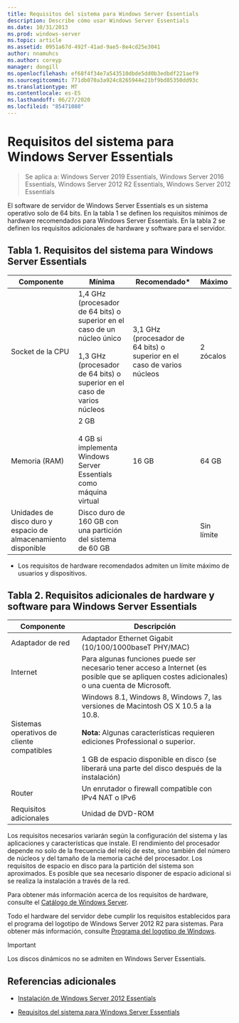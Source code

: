 ```yaml
---
title: Requisitos del sistema para Windows Server Essentials
description: Describe cómo usar Windows Server Essentials
ms.date: 10/31/2013
ms.prod: windows-server
ms.topic: article
ms.assetid: 0951a67d-492f-41ad-9ae5-8e4cd25e3041
author: nnamuhcs
ms.author: coreyp
manager: dongill
ms.openlocfilehash: ef68f4f34e7a543510dbde5dd0b3edbdf221aef9
ms.sourcegitcommit: 771db070a3a924c8265944e21bf9bd85350dd93c
ms.translationtype: MT
ms.contentlocale: es-ES
ms.lasthandoff: 06/27/2020
ms.locfileid: "85471080"
---
```

# <a name="system-requirements-for-windows-server-essentials"></a>Requisitos del sistema para Windows Server Essentials

>Se aplica a: Windows Server 2019 Essentials, Windows Server 2016 Essentials, Windows Server 2012 R2 Essentials, Windows Server 2012 Essentials

  El software de servidor de Windows Server Essentials es un sistema operativo solo de 64 bits. En la tabla 1 se definen los requisitos mínimos de hardware recomendados para Windows Server Essentials. En la tabla 2 se definen los requisitos adicionales de hardware y software para el servidor.


## <a name="table-1-system-requirements-for-windows-server-essentials"></a>Tabla 1. Requisitos del sistema para Windows Server Essentials

|Componente|Mínima|Recomendado*|Máximo|
|---------------|-------------|-------------------|-------------|
|Socket de la CPU|1,4 GHz (procesador de 64 bits) o superior en el caso de un núcleo único<br /><br /> 1,3 GHz (procesador de 64 bits) o superior en el caso de varios núcleos|3,1 GHz (procesador de 64 bits) o superior en el caso de varios núcleos|2 zócalos|
|Memoria (RAM)|2 GB<br /><br /> 4 GB si implementa Windows Server Essentials como máquina virtual|16 GB|64 GB|
|Unidades de disco duro y espacio de almacenamiento disponible|Disco duro de 160 GB con una partición del sistema de 60 GB||Sin límite|

 * Los requisitos de hardware recomendados admiten un límite máximo de usuarios y dispositivos.

## <a name="table-2-additional-hardware-and-software-requirements-for-windows-server-essentials"></a>Tabla 2. Requisitos adicionales de hardware y software para Windows Server Essentials

|Componente|Descripción|
|---------------|-----------------|
|Adaptador de red|Adaptador Ethernet Gigabit (10/100/1000baseT PHY/MAC)|
|Internet|Para algunas funciones puede ser necesario tener acceso a Internet (es posible que se apliquen costes adicionales) o una cuenta de Microsoft.|
|Sistemas operativos de cliente compatibles|Windows 8.1, Windows 8, Windows 7, las versiones de Macintosh OS X 10.5 a la 10.8.<br /><br /> **Nota:** Algunas características requieren ediciones Professional o superior.<br /><br /> 1 GB de espacio disponible en disco (se liberará una parte del disco después de la instalación)|
|Router|Un enrutador o firewall compatible con IPv4 NAT o IPv6|
|Requisitos adicionales|Unidad de DVD-ROM|

 Los requisitos necesarios variarán según la configuración del sistema y las aplicaciones y características que instale. El rendimiento del procesador depende no solo de la frecuencia del reloj de este, sino también del número de núcleos y del tamaño de la memoria caché del procesador. Los requisitos de espacio en disco para la partición del sistema son aproximados. Es posible que sea necesario disponer de espacio adicional si se realiza la instalación a través de la red.

 Para obtener más información acerca de los requisitos de hardware, consulte el [Catálogo de Windows Server](https://www.windowsservercatalog.com/).

 Todo el hardware del servidor debe cumplir los requisitos establecidos para el programa del logotipo de Windows Server 2012 R2 para sistemas. Para obtener más información, consulte [Programa del logotipo de Windows](https://msdn.microsoft.com/windows/hardware/gg487403.aspx).

> [!IMPORTANT]
> Los discos dinámicos no se admiten en Windows Server Essentials.

## <a name="additional-references"></a>Referencias adicionales

-   [Instalación de Windows Server 2012 Essentials](../install/Install-Windows-Server-Essentials.md)

-   [Requisitos del sistema para Windows Server Essentials](system-requirements.md)


